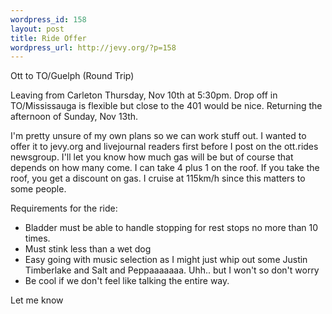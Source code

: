 ```yaml
--- 
wordpress_id: 158
layout: post
title: Ride Offer
wordpress_url: http://jevy.org/?p=158
---
```

Ott to TO/Guelph (Round Trip)

Leaving from Carleton Thursday, Nov 10th at 5:30pm.  Drop off in TO/Mississauga is flexible but close to the 401 would be nice.  Returning the afternoon of Sunday, Nov 13th.

I'm pretty unsure of my own plans so we can work stuff out.  I wanted to offer it to jevy.org and livejournal readers first before I post on the ott.rides newsgroup.  I'll let you know how much gas will be but of course that depends on how many come.  I can take 4 plus 1 on the roof.  If you take the roof, you get a discount on gas.  I cruise at 115km/h since this matters to some people.

Requirements for the ride:
<ul>
	<li>Bladder must be able to handle stopping for rest stops no more than 10 times.</li>
<li>Must stink less than a wet dog</li>
	<li>Easy going with music selection as I might just whip out some Justin Timberlake and Salt and Peppaaaaaaa.  Uhh.. but I won't so don't worry</li>
	<li>Be cool if we don't feel like talking the entire way.</li>
</ul>

Let me know

